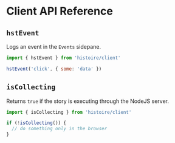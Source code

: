 # Client API Reference


## `hstEvent`

Logs an event in the `Events` sidepane.

```js
import { hstEvent } from 'histoire/client'

hstEvent('click', { some: 'data' })
```

## `isCollecting`

Returns `true` if the story is executing through the NodeJS server.

```js
import { isCollecting } from 'histoire/client'

if (!isCollecting()) {
  // do something only in the browser
}
```
